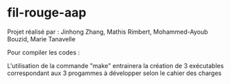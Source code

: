 # fil-rouge-aap
Projet réalisé par : Jinhong Zhang, Mathis Rimbert, Mohammed-Ayoub Bouzid, Marie Tanavelle

Pour compiler les codes : 

L'utilisation de la commande "make" entrainera la création de 3 exécutables correspondant aux 3 progammes à développer selon le cahier des charges
